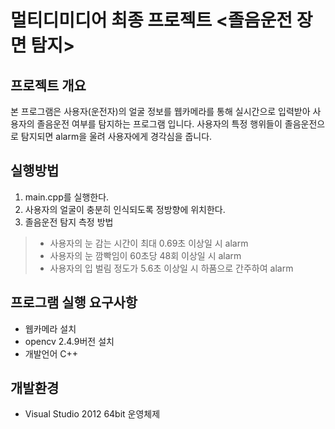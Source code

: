 # 멀티디미디어 최종 프로젝트 <졸음운전 장면 탐지>

## 프로젝트 개요
본 프로그램은 사용자(운전자)의 얼굴 정보를 웹카메라를 통해 실시간으로 입력받아 사용자의 졸음운전 여부를 탐지하는 프로그램 입니다. 사용자의 특정 행위들이 졸음운전으로 탐지되면 alarm을 울려 사용자에게 경각심을 줍니다.

## 실행방법
1. main.cpp를 실행한다.
1. 사용자의 얼굴이 충분히 인식되도록 정방향에 위치한다.
1. 졸음운전 탐지 측정 방법
>- 사용자의 눈 감는 시간이 최대 0.69초 이상일 시 alarm
>- 사용자의 눈 깜빡임이 60초당 48회 이상일 시 alarm
>- 사용자의 입 벌림 정도가 5.6초 이상일 시 하품으로 간주하여 alarm

## 프로그램 실행 요구사항
- 웹카메라 설치
- opencv 2.4.9버전 설치
- 개발언어 C++

## 개발환경
- Visual Studio 2012 64bit 운영체제